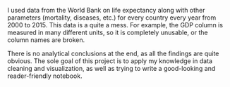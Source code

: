 I used data from the World Bank on life expectancy along with other parameters (mortality, diseases, etc.) for every country every year from 2000 to 2015. This data is a quite a mess. For example, the GDP column is measured in many different units, so it is completely unusable, or the column names are broken.

There is no analytical conclusions at the end, as all the findings are quite obvious. The sole goal of this project is to apply my knowledge in data cleaning and visualization, as well as trying to write a good-looking and reader-friendly notebook.
